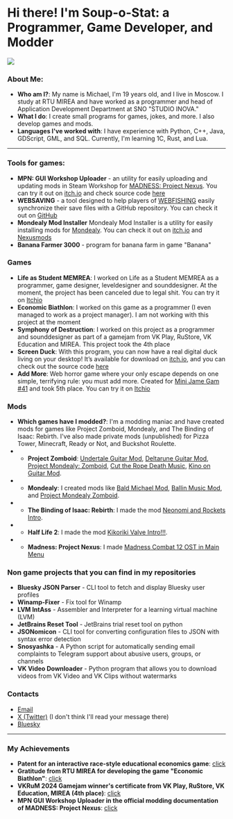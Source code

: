 # Hi there! I'm Soup-o-Stat: a Programmer, Game Developer, and Modder

![](https://github.com/Soup-o-Stat/Soup-o-Stat/blob/main/epic_gif.gif)

### About Me:
- **Who am I?**: My name is Michael, I'm 19 years old, and I live in Moscow. I study at RTU MIREA and have worked as a programmer and head of Application Development Department at SNO "STUDIO INOVA."
- **What I do**: I create small programs for games, jokes, and more. I also develop games and mods.
- **Languages I've worked with**: I have experience with Python, C++, Java, GDScript, GML, and SQL. Currently, I'm learning 1C, Rust, and Lua.
---

### Tools for games:

- **MPN: GUI Workshop Uploader** - an utility for easily uploading and updating mods in Steam Workshop for [MADNESS: Project Nexus](https://store.steampowered.com/app/488860/MADNESS_Project_Nexus/). You can try it out on [itch.io](https://soup-o-stat.itch.io/mpn-gui-workshop-uploader) and check source code [here](https://github.com/Soup-o-Stat/MPN-GUI-Workshop-Uploader)
- **WEBSAVING** - a tool designed to help players of [WEBFISHING](https://store.steampowered.com/app/488860/MADNESS_Project_Nexus/) easily synchronize their save files with a GitHub repository. You can check it out on [GitHub](https://github.com/Soup-o-Stat/WEBSAVING)
- **Mondealy Mod Installer** Mondealy Mod Installer is a utility for easily installing mods for [Mondealy](https://store.steampowered.com/app/1620520/Mondealy/). You can check it out on [itch.io](https://soup-o-stat.itch.io/mondealy-mod-installer) and [Nexusmods](https://www.nexusmods.com/mondealy/mods/3)
- **Banana Farmer 3000** - program for banana farm in game "Banana"

### **Games**
- **Life as Student MEMREA**: I worked on Life as a Student MEMREA as a programmer, game designer, leveldesigner and sounddesigner. At the moment, the project has been canceled due to legal shit. You can try it on [Itchio](https://rekuiemuu.itch.io/symphony-of-destruction)
- **Economic Biathlon**: I worked on this game as a programmer (I even managed to work as a project manager). I am not working with this project at the moment
- **Symphony of Destruction**: I worked on this project as a programmer and sounddesigner as part of a gamejam from VK Play, RuStore, VK Education and MIREA. This project took the 4th place
- **Screen Duck**: With this program, you can now have a real digital duck living on your desktop! It’s available for download on [itch.io](https://soup-o-stat.itch.io/screen-duck), and you can check out the source code [here](https://github.com/Soup-o-Stat/Screen-Duck)
- **Add More**: Web horror game where your only escape depends on one simple, terrifying rule: you must add more. Created for [Mini Jame Gam #41](https://itch.io/jam/mini-jame-gam-41) and took 5th place. You can try it on [Itchio](https://soup-o-stat.itch.io/add-more)

### **Mods**
- **Which games have I modded?**: I'm a modding maniac and have created mods for games like Project Zomboid, Mondealy, and The Binding of Isaac: Rebirth. I've also made private mods (unpublished) for Pizza Tower, Minecraft, Ready or Not, and Buckshot Roulette.
- - **Project Zomboid**: [Undertale Guitar Mod](https://steamcommunity.com/sharedfiles/filedetails/?id=3059092239), [Deltarune Guitar Mod](https://steamcommunity.com/sharedfiles/filedetails/?id=3116356160), [Project Mondealy: Zomboid](https://steamcommunity.com/sharedfiles/filedetails/?id=3087362123), [Cut the Rope Death Music](https://steamcommunity.com/sharedfiles/filedetails/?id=3065438321), [Kino on Guitar Mod](https://steamcommunity.com/sharedfiles/filedetails/?id=3127569762).
- - **Mondealy**: I created mods like [Bald Michael Mod](https://www.nexusmods.com/mondealy/mods/4), [Ballin Music Mod](https://www.nexusmods.com/mondealy/mods/5), and [Project Mondealy Zomboid](https://www.nexusmods.com/mondealy/mods/6).
- - **The Binding of Isaac: Rebirth**: I made the mod [Neonomi and Rockets Intro](https://steamcommunity.com/sharedfiles/filedetails/?id=3278955604).
- - **Half Life 2**: I made the mod [Kikoriki Valve Intro!!!](https://steamcommunity.com/sharedfiles/filedetails/?id=3368442482).
- - **Madness: Project Nexus**: I made [Madness Combat 12 OST in Main Menu](https://steamcommunity.com/sharedfiles/filedetails/?id=3428043862)

### **Non game projects that you can find in my repositories**
- **Bluesky JSON Parser** - CLI tool to fetch and display Bluesky user profiles 
- **Winamp-Fixer** - Fix tool for Winamp
- **LVM IntAss** - Assembler and Interpreter for a learning virtual machine (LVM)
- **JetBrains Reset Tool** - JetBrains trial reset tool on python
- **JSONomicon** - CLI tool for converting configuration files to JSON with syntax error detection
- **Snosyashka** - A Python script for automatically sending email complaints to Telegram support about abusive users, groups, or channels
- **VK Video Downloader** - Python program that allows you to download videos from VK Video and VK Clips without watermarks

### **Contacts**
- [Email](mr.drk.knght@gmail.com)
- [X (Twitter)](https://x.com/soup_o_stat) (I don't think I'll read your message there)
- [Bluesky](https://bsky.app/profile/soupostat.bsky.social)

---
### **My Achievements**
- **Patent for an interactive race-style educational economics game**: [click](https://fips.ru/publication-web/publications/document?type=doc&tab=PrEVM&id=14CEFEEF-A8D2-4F83-9308-FECBAE526898)
- **Gratitude from RTU MIREA for developing the game "Economic Biathlon"**: [click](https://github.com/Soup-o-Stat/Soup-o-Stat/blob/main/gratitude.pdf)
- **VKRuM 2024 Gamejam winner's certificate from VK Play, RuStore, VK Education, MIREA (4th place)**: [click](https://github.com/Soup-o-Stat/Soup-o-Stat/blob/main/%D0%A1%D0%95%D0%A0%D0%A2%D0%98%D0%A4%D0%98%D0%9A%D0%90%D0%A2-11.png)
- **MPN GUI Workshop Uploader in the official modding documentation of MADNESS: Project Nexus**: [click](https://docs.google.com/document/d/1fgcDNarKoSe3I8CwaciqVxovZZJQlNQwTRUWRmvslN4/edit?tab=t.0)
